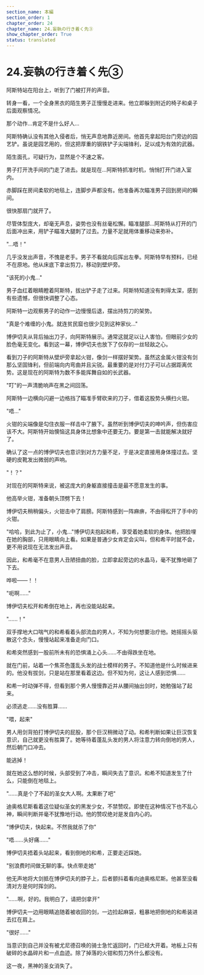 ```yaml
---
section_name: 本編
section_order: 1
chapter_order: 24
chapter_name: 24.妄執の行き着く先③
show_chapter_order: True
status: translated
---
```


# 24.妄執の行き着く先③
阿斯特站在阳台上，听到了门被打开的声音。

转身一看，一个全身黑衣的陌生男子正慢慢走进来。他立即躲到附近的椅子和桌子后面观察情况。

那个动作...肯定不是什么好人...

阿斯特确认没有其他入侵者后，悄无声息地靠近房间。他首先拿起阳台门旁边的园艺铲。虽说是园艺用的，但这把厚重的钢铁铲子尖端锋利，足以成为有效的武器。

陌生面孔，可疑行为，显然是个不速之客。

男子打开洗手间的门走了进去。就是现在...阿斯特抓准时机，悄悄打开门进入室内。

赤脚踩在房间柔软的地毯上，连脚步声都没有。他准备再次瞄准男子回到房间的瞬间。

很快那扇门就开了。

尽管体型庞大，却毫无声息，姿势也没有丝毫松懈。瞄准腿部...阿斯特从打开的门后面冲出来，用铲子瞄准大腿刺了过去。力量不足就用体重移动来弥补。

"...唔！"

几乎没发出声音，不愧是老手。男子不看就向后挥出左拳。阿斯特早有预料，已经不在原地。他从床底下拿出剪刀，移动到壁炉旁。

"该死的小鬼..."

男子血红着眼睛瞪着阿斯特，拔出铲子走了过来。阿斯特知道没有刺得太深，感到有些遗憾，但很快调整了心态。

阿斯特一边观察男子的动作一边慢慢后退，摆出持剪刀的架势。

"真是个难缠的小鬼。就连贫民窟也很少见到这种家伙..."

博伊切夫从背后抽出刀子，向阿斯特展示。通常这就足以让人害怕，但眼前少女的脸色毫无变化。看到这一幕，博伊切夫也放下了仅存的一丝轻敌之心。

看到刀子的阿斯特从壁炉旁拿起火钳，像剑一样摆好架势。虽然这金属火钳没有剑那么坚固锋利，但前端向内弯曲并且尖锐。最重要的是对付刀子可以占据距离优势。这是现在的阿斯特为数不多能挥舞自如的长武器。

"叮"的一声清脆响声在黑之间回荡。

阿斯特一边横向闪避一边格挡了瞄准手臂砍来的刀子，借着这股势头横扫火钳。

"唔..."

火钳的尖端像是勾住衣服一样击中了腋下。虽然听到博伊切夫的呻吟声，但伤害应该不大。阿斯特开始懊恼这具身体比想象中还要无力。要是第一击就能解决就好了。

确认了这一点的博伊切夫也意识到对方力量不足，于是决定直接用身体撞过去。坚硬的皮靴发出微弱的声响。

"！？"

对现在的阿斯特来说，被这庞大的身躯直接撞击是最不愿意发生的事。

他高举火钳，准备朝头顶劈下去！

博伊切夫稍稍偏头，火钳击中了肩膀。阿斯特感到一阵麻痹，不由得松开了手中的火钳。

"哈哈，到此为止了，小鬼..."博伊切夫抱起和希，享受着她柔软的身体。他把脸埋在她的胸部，只用眼睛向上看。如果是普通少女肯定会尖叫，但和希平时就不会，更不用说现在无法发出声音。

因此，和希毫不在意男人丑陋扭曲的脸，立即拿起旁边的水晶马，毫不犹豫地砸了下去。

哗啦——！！

"呃啊……"

博伊切夫松开和希倒在地上，再也没能站起来。

"……！"

双手撑地大口喘气的和希看着头部流血的男人，不知为何想要治疗他。她摇摇头驱散这个念头，慢慢站起来准备走向门口。

和希突然感到一股前所未有的恐惧涌上心头……不由得跌坐在地。

就在门前，站着一个焦茶色蓬乱头发的战士模样的男子。不知道他是什么时候进来的。他没有拔剑，只是站在那里看着这边。但不知为何，这让人感到恐惧……

和希一时动弹不得，但看到那个男人慢慢靠近并从腰间抽出剑时，她勉强站了起来。

必须逃走……没有胜算……

"喂，起来"

男人用剑背拍打博伊切夫的屁股，那个巨汉稍微动了动。和希判断如果让巨汉恢复意识，自己就更没有胜算了。她等待着蓬乱头发的男人将注意力转向倒地的男人，然后朝门口冲去。

能逃掉！

就在她这么想的时候，头部受到了冲击，瞬间失去了意识。和希不知道发生了什么，只能倒在地毯上。

"……真是个了不起的圣女大人啊。太果断了吧"

迪奥格尼斯看着这位疑似圣女的黑发少女，不禁赞叹。即使在这种情况下也不乱心神，瞬间判断并毫不犹豫地行动。他的赞叹绝对是发自内心的。

"博伊切夫，快起来。不然我就杀了你"

"唔……头好痛……"

博伊切夫捂着头站起来，看到倒地的和希，正要走近踩她。

"别浪费时间做无聊的事。快点带走她"

他无声地将大剑抵在博伊切夫的脖子上，后者颤抖着看向迪奥格尼斯。他甚至没看清对方是何时挥剑的。

"……啊，好的。我明白了，请把剑拿开"

博伊切夫一边用眼睛追随着被收回的剑，一边捡起麻袋，粗暴地把倒地的和希装进去扛在肩上。

"很好……"

当意识到自己并没有被尤尼德召唤的骑士急忙返回时，门已经大开着。地板上只有破碎的水晶碎片和一点血迹。除了掉落的火钳和剪刀外什么都没有。

这一夜，黑神的圣女消失了。
